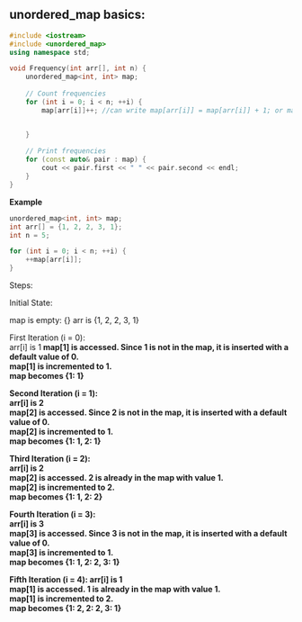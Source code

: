 ## unordered_map basics:
```cpp
#include <iostream>
#include <unordered_map>
using namespace std;

void Frequency(int arr[], int n) {
    unordered_map<int, int> map;
 
    // Count frequencies
    for (int i = 0; i < n; ++i) {
        map[arr[i]]++; //can write map[arr[i]] = map[arr[i]] + 1; or map[arr[i]] += 1;


    }
 
    // Print frequencies
    for (const auto& pair : map) {
        cout << pair.first << " " << pair.second << endl;
    }
}
```

**Example**
```cpp
unordered_map<int, int> map;
int arr[] = {1, 2, 2, 3, 1};
int n = 5;

for (int i = 0; i < n; ++i) {
    ++map[arr[i]];
}
```
Steps:

Initial State:

map is empty: {}
arr is {1, 2, 2, 3, 1} <br>

First Iteration (i = 0):<br>
arr[i] is 1<b>
map[1] is accessed. Since 1 is not in the map, it is inserted with a default value of 0.<br>
map[1] is incremented to 1.<br>
map becomes {1: 1}<br>

Second Iteration (i = 1):<br>
arr[i] is 2<br>
map[2] is accessed. Since 2 is not in the map, it is inserted with a default value of 0.<br>
map[2] is incremented to 1.<br>
map becomes {1: 1, 2: 1}<be>

Third Iteration (i = 2):<br>
arr[i] is 2<br>
map[2] is accessed. 2 is already in the map with value 1.<br>
map[2] is incremented to 2.<br>
map becomes {1: 1, 2: 2}<be>

Fourth Iteration (i = 3):<br>
arr[i] is 3<br>
map[3] is accessed. Since 3 is not in the map, it is inserted with a default value of 0.<br>
map[3] is incremented to 1.<br>
map becomes {1: 1, 2: 2, 3: 1}<be>

Fifth Iteration (i = 4):<be>
arr[i] is 1<br>
map[1] is accessed. 1 is already in the map with value 1.<br>
map[1] is incremented to 2. <br>
map becomes {1: 2, 2: 2, 3: 1}<br>

